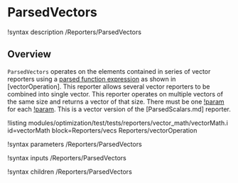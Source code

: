 # ParsedVectors

!syntax description /Reporters/ParsedVectors

## Overview

`ParsedVectors` operates on the elements contained in series of vector reporters using a [parsed function expression](MooseParsedFunction.md) as shown in [vectorOperation].  This reporter allows several vector reporters to be combined into single vector.  This reporter operates on multiple vectors of the same size and returns a vector of that size.  There must be one [!param](/Reporters/ParsedVectors/reporter_names) for each [!param](/Reporters/ParsedVectors/reporter_symbols).
This is a vector version of the [ParsedScalars.md] reporter.

!listing modules/optimization/test/tests/reporters/vector_math/vectorMath.i id=vectorMath
block=Reporters/vecs Reporters/vectorOperation

!syntax parameters /Reporters/ParsedVectors

!syntax inputs /Reporters/ParsedVectors

!syntax children /Reporters/ParsedVectors
